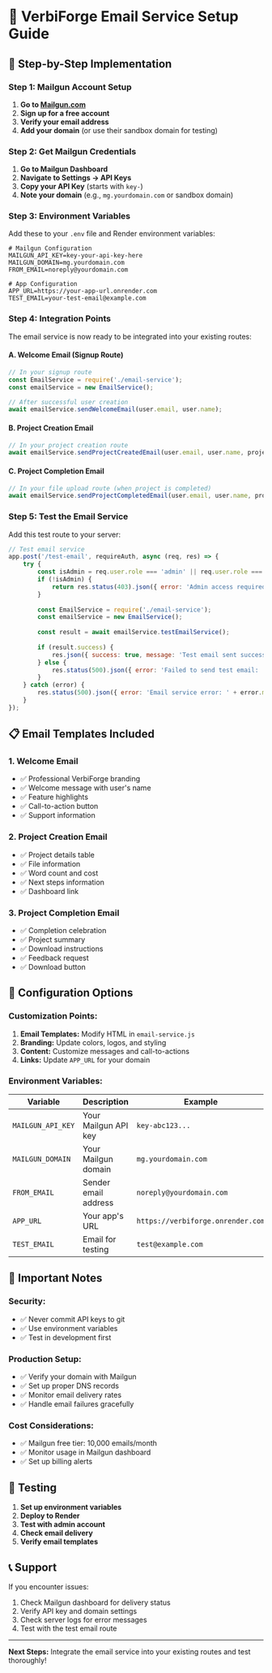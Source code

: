 # 📧 VerbiForge Email Service Setup Guide

## 🚀 Step-by-Step Implementation

### **Step 1: Mailgun Account Setup**

1. **Go to [Mailgun.com](https://www.mailgun.com)**
2. **Sign up for a free account**
3. **Verify your email address**
4. **Add your domain** (or use their sandbox domain for testing)

### **Step 2: Get Mailgun Credentials**

1. **Go to Mailgun Dashboard**
2. **Navigate to Settings → API Keys**
3. **Copy your API Key** (starts with `key-`)
4. **Note your domain** (e.g., `mg.yourdomain.com` or sandbox domain)

### **Step 3: Environment Variables**

Add these to your `.env` file and Render environment variables:

```env
# Mailgun Configuration
MAILGUN_API_KEY=key-your-api-key-here
MAILGUN_DOMAIN=mg.yourdomain.com
FROM_EMAIL=noreply@yourdomain.com

# App Configuration
APP_URL=https://your-app-url.onrender.com
TEST_EMAIL=your-test-email@example.com
```

### **Step 4: Integration Points**

The email service is now ready to be integrated into your existing routes:

#### **A. Welcome Email (Signup Route)**
```javascript
// In your signup route
const EmailService = require('./email-service');
const emailService = new EmailService();

// After successful user creation
await emailService.sendWelcomeEmail(user.email, user.name);
```

#### **B. Project Creation Email**
```javascript
// In your project creation route
await emailService.sendProjectCreatedEmail(user.email, user.name, projectData);
```

#### **C. Project Completion Email**
```javascript
// In your file upload route (when project is completed)
await emailService.sendProjectCompletedEmail(user.email, user.name, projectData);
```

### **Step 5: Test the Email Service**

Add this test route to your server:

```javascript
// Test email service
app.post('/test-email', requireAuth, async (req, res) => {
    try {
        const isAdmin = req.user.role === 'admin' || req.user.role === 'super_admin';
        if (!isAdmin) {
            return res.status(403).json({ error: 'Admin access required' });
        }
        
        const EmailService = require('./email-service');
        const emailService = new EmailService();
        
        const result = await emailService.testEmailService();
        
        if (result.success) {
            res.json({ success: true, message: 'Test email sent successfully' });
        } else {
            res.status(500).json({ error: 'Failed to send test email: ' + result.error });
        }
    } catch (error) {
        res.status(500).json({ error: 'Email service error: ' + error.message });
    }
});
```

## 📋 Email Templates Included

### **1. Welcome Email**
- ✅ Professional VerbiForge branding
- ✅ Welcome message with user's name
- ✅ Feature highlights
- ✅ Call-to-action button
- ✅ Support information

### **2. Project Creation Email**
- ✅ Project details table
- ✅ File information
- ✅ Word count and cost
- ✅ Next steps information
- ✅ Dashboard link

### **3. Project Completion Email**
- ✅ Completion celebration
- ✅ Project summary
- ✅ Download instructions
- ✅ Feedback request
- ✅ Download button

## 🔧 Configuration Options

### **Customization Points:**

1. **Email Templates:** Modify HTML in `email-service.js`
2. **Branding:** Update colors, logos, and styling
3. **Content:** Customize messages and call-to-actions
4. **Links:** Update `APP_URL` for your domain

### **Environment Variables:**

| Variable | Description | Example |
|----------|-------------|---------|
| `MAILGUN_API_KEY` | Your Mailgun API key | `key-abc123...` |
| `MAILGUN_DOMAIN` | Your Mailgun domain | `mg.yourdomain.com` |
| `FROM_EMAIL` | Sender email address | `noreply@yourdomain.com` |
| `APP_URL` | Your app's URL | `https://verbiforge.onrender.com` |
| `TEST_EMAIL` | Email for testing | `test@example.com` |

## 🚨 Important Notes

### **Security:**
- ✅ Never commit API keys to git
- ✅ Use environment variables
- ✅ Test in development first

### **Production Setup:**
- ✅ Verify your domain with Mailgun
- ✅ Set up proper DNS records
- ✅ Monitor email delivery rates
- ✅ Handle email failures gracefully

### **Cost Considerations:**
- ✅ Mailgun free tier: 10,000 emails/month
- ✅ Monitor usage in Mailgun dashboard
- ✅ Set up billing alerts

## 🧪 Testing

1. **Set up environment variables**
2. **Deploy to Render**
3. **Test with admin account**
4. **Check email delivery**
5. **Verify email templates**

## 📞 Support

If you encounter issues:
1. Check Mailgun dashboard for delivery status
2. Verify API key and domain settings
3. Check server logs for error messages
4. Test with the test email route

---

**Next Steps:** Integrate the email service into your existing routes and test thoroughly!
